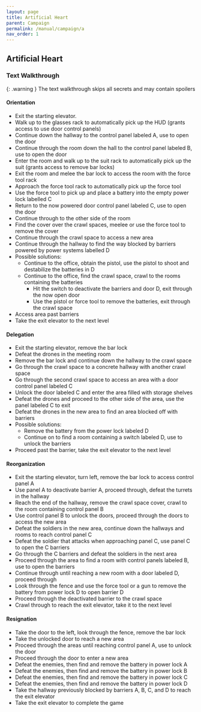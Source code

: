 ```yaml
---
layout: page
title: Artificial Heart
parent: Campaign
permalink: /manual/campaign/a
nav_order: 1
---
```


## Artificial Heart

### Text Walkthrough

{: .warning }
The text walkthrough skips all secrets and may contain spoilers

#### Orientation
- Exit the starting elevator.
- Walk up to the glasses rack to automatically pick up the HUD (grants access to use door control panels)
- Continue down the hallway to the control panel labeled A, use to open the door
- Continue through the room down the hall to the control panel labeled B, use to open the door
- Enter the room and walk up to the suit rack to automatically pick up the suit (grants access to remove bar locks)
- Exit the room and melee the bar lock to access the room with the force tool rack
- Approach the force tool rack to automatically pick up the force tool
- Use the force tool to pick up and place a battery into the empty power lock labelled C
- Return to the now powered door control panel labeled C, use to open the door
- Continue through to the other side of the room
- Find the cover over the crawl spaces, meelee or use the force tool to remove the cover
- Continue through the crawl space to access a new area
- Continue through the hallway to find the way blocked by barriers powered by power systems labelled D
- Possible solutions:
    - Continue to the office, obtain the pistol, use the pistol to shoot and destabilize the batteries in D
    - Continue to the office, find the crawl space, crawl to the rooms containing the batteries
        - Hit the switch to deactivate the barriers and door D, exit through the now open door
        - Use the pistol or force tool to remove the batteries, exit through the crawl space
- Access area past barriers
- Take the exit elevator to the next level

#### Delegation
- Exit the starting elevator, remove the bar lock
- Defeat the drones in the meeting room
- Remove the bar lock and continue down the hallway to the crawl space
- Go through the crawl space to a concrete hallway with another crawl space
- Go through the second crawl space to access an area with a door control panel labeled C
- Unlock the door labeled C and enter the area filled with storage shelves
- Defeat the drones and proceed to the other side of the area, use the panel labeled C to exit
- Defeat the drones in the new area to find an area blocked off with barriers
- Possible solutions:
    - Remove the battery from the power lock labeled D
    - Continue on to find a room containing a switch labeled D, use to unlock the barriers
- Proceed past the barrier, take the exit elevator to the next level

#### Reorganization
- Exit the starting elevator, turn left, remove the bar lock to access control panel A
- Use panel A to deactivate barrier A, proceed through, defeat the turrets in the hallway
- Reach the end of the hallway, remove the crawl space cover, crawl to the room containing control panel B
- Use control panel B to unlock the doors, proceed through the doors to access the new area
- Defeat the soldiers in the new area, continue down the hallways and rooms to reach control panel C
- Defeat the soldier that attacks when approaching panel C, use panel C to open the C barriers
- Go through the C barriers and defeat the soldiers in the next area
- Proceed through the area to find a room with control panels labeled B, use to open the barriers
- Continue through until reaching a new room with a door labeled D, proceed through
- Look through the fence and use the force tool or a gun to remove the battery from power lock D to open barrier D
- Proceed through the deactivated barrier to the crawl space
- Crawl through to reach the exit elevator, take it to the next level

#### Resignation
- Take the door to the left, look through the fence, remove the bar lock
- Take the unlocked door to reach a new area
- Proceed through the areas until reaching control panel A, use to unlock the door
- Proceed through the door to enter a new area
- Defeat the enemies, then find and remove the battery in power lock A
- Defeat the enemies, then find and remove the battery in power lock B
- Defeat the enemies, then find and remove the battery in power lock C
- Defeat the enemies, then find and remove the battery in power lock D
- Take the hallway previously blocked by barriers A, B, C, and D to reach the exit elevator
- Take the exit elevator to complete the game